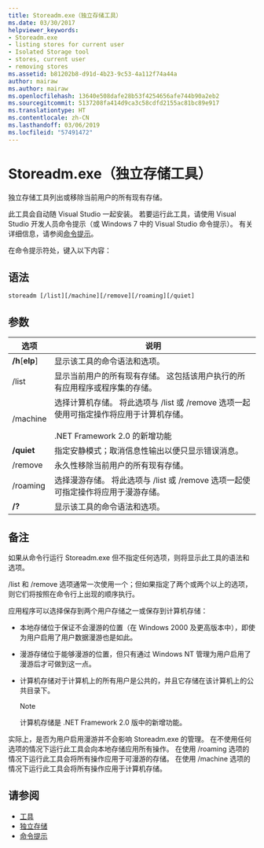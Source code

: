 ```yaml
---
title: Storeadm.exe（独立存储工具）
ms.date: 03/30/2017
helpviewer_keywords:
- Storeadm.exe
- listing stores for current user
- Isolated Storage tool
- stores, current user
- removing stores
ms.assetid: b81202b8-d91d-4b23-9c53-4a112f74a44a
author: mairaw
ms.author: mairaw
ms.openlocfilehash: 13640e508dafe28b53f4254656afe744b90a2eb2
ms.sourcegitcommit: 5137208fa414d9ca3c58cdfd2155ac81bc89e917
ms.translationtype: HT
ms.contentlocale: zh-CN
ms.lasthandoff: 03/06/2019
ms.locfileid: "57491472"
---
```

# <a name="storeadmexe-isolated-storage-tool"></a>Storeadm.exe（独立存储工具）
独立存储工具列出或移除当前用户的所有现有存储。  
  
 此工具会自动随 Visual Studio 一起安装。 若要运行此工具，请使用 Visual Studio 开发人员命令提示（或 Windows 7 中的 Visual Studio 命令提示）。 有关详细信息，请参阅[命令提示](../../../docs/framework/tools/developer-command-prompt-for-vs.md)。  
  
 在命令提示符处，键入以下内容：  
  
## <a name="syntax"></a>语法  
  
```  
storeadm [/list][/machine][/remove][/roaming][/quiet]  
```  
  
## <a name="parameters"></a>参数  
  
|选项|说明|  
|------------|-----------------|  
|**/h**[**elp**]|显示该工具的命令语法和选项。|  
|/list|显示当前用户的所有现有存储。 这包括该用户执行的所有应用程序或程序集的存储。|  
|/machine|选择计算机存储。 将此选项与 /list 或 /remove 选项一起使用可指定操作将应用于计算机存储。<br /><br /> .NET Framework 2.0 的新增功能|  
|**/quiet**|指定安静模式；取消信息性输出以便只显示错误消息。|  
|/remove|永久性移除当前用户的所有现有存储。|  
|/roaming|选择漫游存储。 将此选项与 /list 或 /remove 选项一起使可指定操作将应用于漫游存储。|  
|**/?**|显示该工具的命令语法和选项。|  
  
## <a name="remarks"></a>备注  
 如果从命令行运行 Storeadm.exe 但不指定任何选项，则将显示此工具的语法和选项。  
  
 /list 和 /remove 选项通常一次使用一个；但如果指定了两个或两个以上的选项，则它们将按照在命令行上出现的顺序执行。  
  
 应用程序可以选择保存到两个用户存储之一或保存到计算机存储：  
  
-   本地存储位于保证不会漫游的位置（在 Windows 2000 及更高版本中），即使为用户启用了用户数据漫游也是如此。  
  
-   漫游存储位于能够漫游的位置，但只有通过 Windows NT 管理为用户启用了漫游后才可做到这一点。  
  
-   计算机存储对于计算机上的所有用户是公共的，并且它存储在该计算机上的公共目录下。  
  
    > [!NOTE]
    >  计算机存储是 .NET Framework 2.0 版中的新增功能。  
  
 实际上，是否为用户启用漫游并不会影响 Storeadm.exe 的管理。 在不使用任何选项的情况下运行此工具会向本地存储应用所有操作。 在使用 /roaming 选项的情况下运行此工具会将所有操作应用于可漫游的存储。 在使用 /machine 选项的情况下运行此工具会将所有操作应用于计算机存储。  
  
## <a name="see-also"></a>请参阅
- [工具](../../../docs/framework/tools/index.md)
- [独立存储](../../../docs/standard/io/isolated-storage.md)
- [命令提示](../../../docs/framework/tools/developer-command-prompt-for-vs.md)

